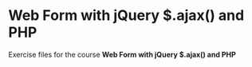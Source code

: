 # Web Form with jQuery $.ajax() and PHP
Exercise files for the course **Web Form with jQuery $.ajax() and PHP**
